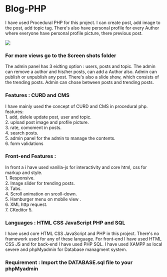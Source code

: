 # Blog-PHP
I have used Procedural PHP for this project. I can create post, add image to the post, add topic tag. There's also have personal profile for every Author where everyone have personal profile picture, there previous post. 

![](view.gif)
### For more views go to the Screen shots folder

The admin panel has 3 eidting option : users, posts and topic. The admin can remove a author and his/her posts, can add a Author also. Admin can publish or unpublish any post.
There's also a slide show, which consists of the trending posts. Admin can chose between posts and trending posts.

### Features : CURD and CMS
I have mainly used the concept of CURD and CMS in procedural php.
features:<br>
        1. add, delele update post, user and topic.<br>
        2. upload post image and profile picture.<br>
        3. rate, comoment in posts.<br>
        4. search posts.<br>
        5. admin panel for the admin to manage the contents.<br>
        6. form validations 

### Front-end Features :
In front a i have used vanilla-js for interactivity
and core html, css for markup and style. <br>
        1. Responsive. <br> 
        2. Image slider for trending posts. <br>
        3. Tabs. <br>
        4. Scroll animation on srcoll-down.<br>
        5. Hamburger menu on mobile view .<br>
        6. XML http request.<br>
        7. CKeditor 5.<br>
              
### Languages : HTML CSS JavaScript PHP and SQL
I have used core HTML CSS JavaScript and PHP in this project. There's no framework used for any of these language.
For front-end I have used HTML CSS JS and for back-end I have used PHP SQL.
I have used XAMPP as local severe and phpMyadmin for Database managment system.

### Requirement : Import the DATABASE.sql file to your phpMyadmin 
